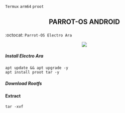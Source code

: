 `Termux` `arm64` `proot`
<h2><p align="center">PARROT-OS ANDROID</h2>

:octocat: `Parrot-OS Electro Ara`

<p align="center">
<img widht="80%" src="https://www.parrotsec.org/_next/static/media/parrot-security-1.c044d5dd.png"></p>

##### Install Electro Ara
```
apt update && apt upgrade -y
apt install proot tar -y
```
##### Download Rootfs 


#### Extract 
```
tar -xvf
```
